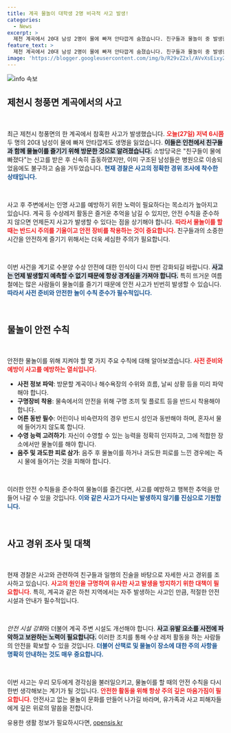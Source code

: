 ```yaml
---
title: 계곡 물놀이 대학생 2명 비극적 사고 발생!
categories:
  - News
excerpt: >
  제천 계곡에서 20대 남성 2명이 물에 빠져 안타깝게 숨졌습니다. 친구들과 물놀이 중 발생한 사고, 소방당국의 구조에도 불구하고 비극적인 결과로 이어졌습니다. 사고 경위를 둘러싼 조사에 귀추가 주목됩니다.
feature_text: >
  제천 계곡에서 20대 남성 2명이 물에 빠져 안타깝게 숨졌습니다. 친구들과 물놀이 중 발생한 사고, 소방당국의 구조에도 불구하고 비극적인 결과로 이어졌습니다. 사고 경위를 둘러싼 조사에 귀추가 주목됩니다.
image: 'https://blogger.googleusercontent.com/img/b/R29vZ2xl/AVvXsEixyZcFfHzMRdzZMjFBmAUKJYCLCGyLL1o632UiGVXcaFdKo_bkvkuCioo0uUKlGfBVcT3P84aROyZIXSBEx3Aw5nCQ3pTgDom1WDC4m8eifvWiAmWEEVb4x6G_l8C0QH225ldMjyaFvpxGEBGNO37VmDTDMHGhJPq73UglMfDca1-0aw/s1600/blogspot.png'
---
```


<p><img src="https://blogger.googleusercontent.com/img/b/R29vZ2xl/AVvXsEixyZcFfHzMRdzZMjFBmAUKJYCLCGyLL1o632UiGVXcaFdKo_bkvkuCioo0uUKlGfBVcT3P84aROyZIXSBEx3Aw5nCQ3pTgDom1WDC4m8eifvWiAmWEEVb4x6G_l8C0QH225ldMjyaFvpxGEBGNO37VmDTDMHGhJPq73UglMfDca1-0aw/s1600/blogspot.png" alt="info 속보" /></p>

<h2 data-ke-size="size26">제천시 청풍면 계곡에서의 사고</h2>

<p data-ke-size="size16">&nbsp;</p>

<p>최근 제천시 청풍면의 한 계곡에서 참혹한 사고가 발생했습니다. <b><span style="color: #ee2323;">오늘(27일) 저녁 6시쯤</span></b> 두 명의 20대 남성이 물에 빠져 안타깝게도 생명을 잃었습니다. <b><span style="background-color: #21538527;">이들은 인천에서 친구들과 함께 물놀이를 즐기기 위해 방문한 것으로 알려졌습니다.</span></b> 소방당국은 "친구들이 물에 빠졌다"는 신고를 받은 후 신속히 출동하였지만, 이미 구조된 남성들은 병원으로 이송되었음에도 불구하고 숨을 거두었습니다. <b><span style="color: #1a5490;">현재 경찰은 사고의 정확한 경위 조사에 착수한 상태입니다.</span></b></p>

<p data-ke-size="size16">&nbsp;</p>

<p>사고 후 주변에서는 인명 사고를 예방하기 위한 노력이 필요하다는 목소리가 높아지고 있습니다. 계곡 등 수상레저 활동은 즐거운 추억을 남길 수 있지만, 안전 수칙을 준수하지 않으면 언제든지 사고가 발생할 수 있다는 점을 상기해야 합니다. <b><span style="color: #ee2323;">따라서 물놀이를 할 때는 반드시 주의를 기울이고 안전 장비를 착용하는 것이 중요합니다.</span></b> 친구들과의 소중한 시간을 안전하게 즐기기 위해서는 더욱 세심한 주의가 필요합니다.</p>

<p data-ke-size="size16">&nbsp;</p>

<p>이번 사건을 계기로 수분양 수상 안전에 대한 인식이 다시 한번 강화되길 바랍니다. <b><span style="background-color: #21538527;">사고는 언제 발생할지 예측할 수 없기 때문에 항상 경계심을 가져야 합니다.</span></b> 특히 뜨거운 여름철에는 많은 사람들이 물놀이를 즐기기 때문에 안전 사고가 빈번히 발생할 수 있습니다. <b><span style="color: #1a5490;">따라서 사전 준비와 안전한 놀이 수칙 준수가 필수적입니다.</span></b></p>

<p data-ke-size="size16">&nbsp;</p>

<h2 data-ke-size="size26">물놀이 안전 수칙</h2>

<p data-ke-size="size16">&nbsp;</p>

<p>안전한 물놀이를 위해 지켜야 할 몇 가지 주요 수칙에 대해 알아보겠습니다. <b><span style="color: #ee2323;">사전 준비와 예방이 사고를 예방하는 열쇠입니다.</span></b></p>

<ul>
    <li><b>사전 정보 파악</b>: 방문할 계곡이나 해수욕장의 수위와 흐름, 날씨 상황 등을 미리 파악해야 합니다.</li>
    <li><b>구명장비 착용</b>: 물속에서의 안전을 위해 구명 조끼 및 플로트 등을 반드시 착용해야 합니다.</li>
    <li><b>어른 동반 필수</b>: 어린이나 비숙련자의 경우 반드시 성인과 동반해야 하며, 혼자서 물에 들어가지 않도록 합니다.</li>
    <li><b>수영 능력 고려하기</b>: 자신이 수영할 수 있는 능력을 정확히 인지하고, 그에 적합한 장소에서만 물놀이를 해야 합니다.</li>
    <li><b>음주 및 과도한 피로 삼가</b>: 음주 후 물놀이를 하거나 과도한 피로를 느낀 경우에는 즉시 물에 들어가는 것을 피해야 합니다.</li>
</ul>

<p data-ke-size="size16">&nbsp;</p>

<p>이러한 안전 수칙들을 준수하여 물놀이를 즐긴다면, 사고를 예방하고 행복한 추억을 만들어 나갈 수 있을 것입니다. <b><span style="color: #1a5490;">이와 같은 사고가 다시는 발생하지 않기를 진심으로 기원합니다.</span></b></p>

<p data-ke-size="size16">&nbsp;</p>

<h2 data-ke-size="size26">사고 경위 조사 및 대책</h2>

<p data-ke-size="size16">&nbsp;</p>

<p>현재 경찰은 사고와 관련하여 친구들과 일행의 진술을 바탕으로 자세한 사고 경위를 조사하고 있습니다. <b><span style="color: #ee2323;">사고의 원인을 규명하여 유사한 사고 발생을 방지하기 위한 대책이 필요합니다.</span></b> 특히, 계곡과 같은 하천 지역에서는 자주 발생하는 사고인 만큼, 적절한 안전 시설과 안내가 필수적입니다.</p>

<p data-ke-size="size16">&nbsp;</p>

<p><em>안전 시설 강화</em>와 더불어 계곡 주변 시설도 개선해야 합니다. <b><span style="background-color: #21538527;">사고 유발 요소를 사전에 파악하고 보완하는 노력이 필요합니다.</span></b> 이러한 조치를 통해 수상 레저 활동을 하는 사람들의 안전을 확보할 수 있을 것입니다. <b><span style="color: #1a5490;">더불어 산책로 및 물놀이 장소에 대한 주의 사항을 명확히 안내하는 것도 매우 중요합니다.</span></b></p>

<p data-ke-size="size16">&nbsp;</p>

<p>이번 사고는 우리 모두에게 경각심을 불러일으키고, 물놀이를 할 때의 안전 수칙을 다시 한번 생각해보는 계기가 될 것입니다. <b><span style="color: #ee2323;">안전한 활동을 위해 항상 주의 깊은 마음가짐이 필요합니다.</span></b> 안전사고 없는 물놀이 문화를 만들어 나가길 바라며, 유가족과 사고 피해자들에게 깊은 위로의 말씀을 전합니다.</p>
유용한 생활 정보가 필요하시다면, <a href="https://opensis.kr" rel="dofollow">opensis.kr</a>


